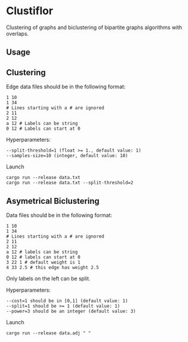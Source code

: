 # Clustiflor

Clustering of graphs and biclustering of bipartite graphs algorithms with overlaps.



## Usage


## Clustering

Edge data files should be in the following format:

    1 10
    1 34
    # Lines starting with a # are ignored
    2 11
    2 12
    a 12 # Labels can be string
    0 12 # Labels can start at 0

Hyperparameters:

    --split-threshold=1 (float >= 1., default value: 1)
    --samples-size=10 (integer, default value: 10)


Launch

    cargo run --release data.txt
    cargo run --release data.txt --split-threshold=2



## Asymetrical Biclustering

Data files should be in the following format:

    1 10
    1 34
    # Lines starting with a # are ignored
    2 11
    2 12
    a 12 # labels can be string
    0 12 # labels can start at 0
    3 22 1 # default weight is 1
    4 33 2.5 # this edge has weight 2.5

Only labels on the left can be split.


Hyperparameters:

    --cost=1 should be in [0,1] (default value: 1)
    --split=1 should be >= 1 (default value: 1)
    --power=3 should be an integer (default value: 3)


Launch

    cargo run --release data.adj " "